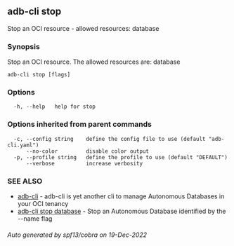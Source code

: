 ## adb-cli stop

Stop an OCI resource - allowed resources: database

### Synopsis

Stop an OCI resource.
The allowed resources are: database

```
adb-cli stop [flags]
```

### Options

```
  -h, --help   help for stop
```

### Options inherited from parent commands

```
  -c, --config string    define the config file to use (default "adb-cli.yaml")
      --no-color         disable color output
  -p, --profile string   define the profile to use (default "DEFAULT")
      --verbose          increase verbosity
```

### SEE ALSO

* [adb-cli](adb-cli.md)	 - adb-cli is yet another cli to manage Autonomous Databases in your OCI tenancy
* [adb-cli stop database](adb-cli_stop_database.md)	 - Stop an Autonomous Database identified by the --name flag

###### Auto generated by spf13/cobra on 19-Dec-2022
